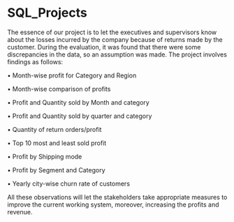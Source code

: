 # SQL_Projects


The essence of our project is to let the executives and supervisors know about the losses incurred by the company because of returns made by the customer. During the evaluation, it was found that there were some discrepancies in the data, so an assumption was made. The project involves findings as follows:


• Month-wise profit for Category and Region

• Month-wise comparison of profits

• Profit and Quantity sold by Month and category

• Profit and Quantity sold by quarter and category

• Quantity of return orders/profit

• Top 10 most and least sold profit

• Profit by Shipping mode

• Profit by Segment and Category

• Yearly city-wise churn rate of customers

All these observations will let the stakeholders take appropriate measures to improve the current working system, moreover, increasing the profits and revenue.
